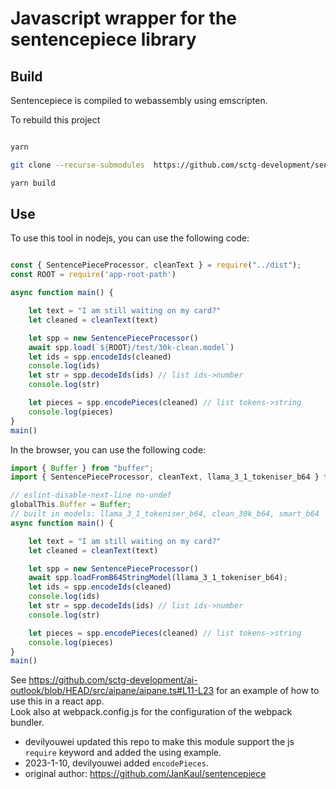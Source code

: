 # Javascript wrapper for the sentencepiece library

## Build

Sentencepiece is compiled to webassembly using emscripten.

To rebuild this project

```bash

yarn

git clone --recurse-submodules  https://github.com/sctg-development/sentencepiece-js.git

yarn build

```

## Use

To use this tool in nodejs, you can use the following code:

```js

const { SentencePieceProcessor, cleanText } = require("../dist");
const ROOT = require('app-root-path')

async function main() {

    let text = "I am still waiting on my card?"
    let cleaned = cleanText(text)

    let spp = new SentencePieceProcessor()
    await spp.load(`${ROOT}/test/30k-clean.model`)
    let ids = spp.encodeIds(cleaned)
    console.log(ids)
    let str = spp.decodeIds(ids) // list ids->number
    console.log(str)

    let pieces = spp.encodePieces(cleaned) // list tokens->string
    console.log(pieces)
}
main()

```

In the browser, you can use the following code:

```js
import { Buffer } from "buffer";
import { SentencePieceProcessor, cleanText, llama_3_1_tokeniser_b64 } from "@sctg/sentencepiece-js";

// eslint-disable-next-line no-undef
globalThis.Buffer = Buffer;
// built in models: llama_3_1_tokeniser_b64, clean_30k_b64, smart_b64
async function main() {

    let text = "I am still waiting on my card?"
    let cleaned = cleanText(text)

    let spp = new SentencePieceProcessor()
    await spp.loadFromB64StringModel(llama_3_1_tokeniser_b64);
    let ids = spp.encodeIds(cleaned)
    console.log(ids)
    let str = spp.decodeIds(ids) // list ids->number
    console.log(str)

    let pieces = spp.encodePieces(cleaned) // list tokens->string
    console.log(pieces)
}
main()
```

See https://github.com/sctg-development/ai-outlook/blob/HEAD/src/aipane/aipane.ts#L11-L23 for an example of how to use this in a react app.  
Look also at webpack.config.js for the configuration of the webpack bundler.

- devilyouwei updated this repo to make this module support the js `require` keyword and added the using example.
- 2023-1-10, devilyouwei added `encodePieces`.
- original author: https://github.com/JanKaul/sentencepiece